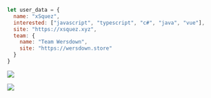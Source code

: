 ```js
let user_data = {
  name: "xSquez",
  interested: ["javascript", "typescript", "c#", "java", "vue"],
  site: "https://xsquez.xyz",
  team: {
    name: "Team Wersdown",
    site: "https://wersdown.store"
  }
}
```
![](https://github-readme-stats.vercel.app/api?username=xsquez&hide=contribs,prs)

![](https://github-readme-stats.vercel.app/api/top-langs/?username=xsquez&layout=compact)
